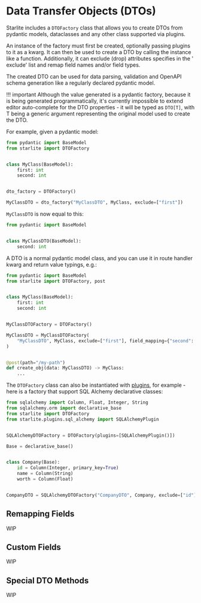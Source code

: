# Data Transfer Objects (DTOs)

Starlite includes a `DTOFactory` class that allows you to create DTOs from pydantic models, dataclasses and any other
class supported via plugins.

An instance of the factory must first be created, optionally passing plugins to it as a kwarg. It can then be used to
create a DTO by calling the instance like a function. Additionally, it can exclude (drop) attributes specifies in the '
exclude' list and remap field names and/or field types.

The created DTO can be used for data parsing, validation and OpenAPI schema generation like a regularly declared
pydantic model.

!!! important
    Although the value generated is a pydantic factory, because it is being generated programmatically, it's
    currently impossible to extend editor auto-complete for the DTO properties - it will be typed as `DTO[T]`,
    with T being a generic argument representing the original model used to create the DTO.

For example, given a pydantic model:

```python
from pydantic import BaseModel
from starlite import DTOFactory


class MyClass(BaseModel):
    first: int
    second: int


dto_factory = DTOFactory()

MyClassDTO = dto_factory("MyClassDTO", MyClass, exclude=["first"])
```

`MyClassDTO` is now equal to this:

```python
from pydantic import BaseModel


class MyClassDTO(BaseModel):
    second: int
```

A DTO is a normal pydantic model class, and you can use it in route handler kwarg and return value typings, e.g.:

```python
from pydantic import BaseModel
from starlite import DTOFactory, post


class MyClass(BaseModel):
    first: int
    second: int


MyClassDTOFactory = DTOFactory()

MyClassDTO = MyClassDTOFactory(
    "MyClassDTO", MyClass, exclude=["first"], field_mapping={"second": ("third", float)}
)


@post(path="/my-path")
def create_obj(data: MyClassDTO) -> MyClass:
    ...
```

The `DTOFactory` class can also be instantiated with [plugins](10-plugins.md), for example - here is a factory that
support SQL Alchemy declarative classes:

```python
from sqlalchemy import Column, Float, Integer, String
from sqlalchemy.orm import declarative_base
from starlite import DTOFactory
from starlite.plugins.sql_alchemy import SQLAlchemyPlugin


SQLAlchemyDTOFactory = DTOFactory(plugins=[SQLAlchemyPlugin()])

Base = declarative_base()


class Company(Base):
    id = Column(Integer, primary_key=True)
    name = Column(String)
    worth = Column(Float)


CompanyDTO = SQLAlchemyDTOFactory("CompanyDTO", Company, exclude=["id"])
```

## Remapping Fields

WIP

## Custom Fields

WIP

## Special DTO Methods

WIP
